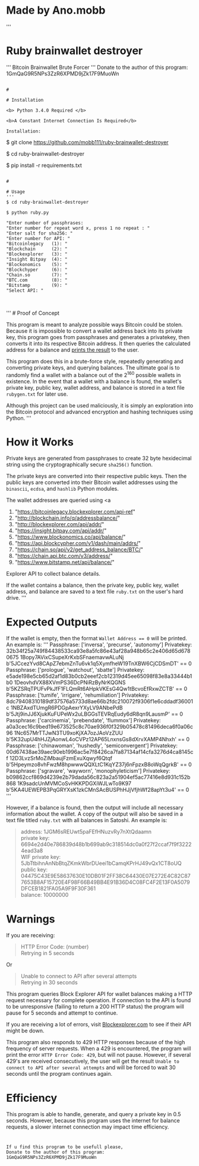 
# Made by Ano.mobb

'''
# Ruby brainwallet destroyer
'''
Bitcoin Brainwallet Brute Forcer
'''
Donate to the author of this program: 1GmQaG9R5NPs3ZzR6XPMD9jZk17F9MuoWn
```

#

# Installation

<b> Python 3.4.0 Required </b> 

<b>A Constant Internet Connection Is Required</b>

Installation: 

```
$ git clone https://github.com/mobb111/ruby-brainwallet-destroyer

$ cd ruby-brainwallet-destroyer

$ pip install -r requirements.txt 
```

#

# Usage
'''
$ cd ruby-brainwallet-destroyer

$ python ruby.py

"Enter number of passphrases:
"Enter number for repeat word x, press 1 no repeat : "
"Enter salt for sha256: "
"Enter number for API: "
"Bitcoinlegacy   (1): "
"Blockchain      (2): "
"Blockexplorer   (3): "
"Insight Bitpay  (4): "
"Blockonomics    (5): "
"Blockchyper     (6): "
"Chain.so        (7): "
"BTC.com         (8): "
"Bitstamp        (9): "
"Select API: "


```
<br>
'''
# Proof of Concept

This program is meant to analyze possible ways Bitcoin could be stolen. Because it is impossible to convert a wallet address back into its private key, this program goes from passphrases and generates a privatekey, then converts it into its respective Bitcoin address. It then queries the calculated address for a balance and <a href="#expected-outputs">prints the result</a> to the user.

This program does this in a brute-force style, repeatedly generating and converting private keys, and querying balances. The ultimate goal is to randomly find a wallet with a balance out of the 2<sup>160</sup> possible wallets in existence. In the event that a wallet with a balance is found, the wallet's private key, public key, wallet address, and balance is stored in a text file `rubygen.txt` for later use.

Although this project can be used maliciously, it is simply an exploration into the Bitcoin protocol and advanced encryption and hashing techniques using Python.
'''

#

# How it Works

Private keys are generated from passphrases to create 32 byte hexidecimal string using the cryptographically secure `sha256()` function.

The private keys are converted into their respective public keys. Then the public keys are converted into their Bitcoin wallet addresses using the `binascii`, `ecdsa`, and `hashlib` Python modules.

The wallet addresses are queried using <a 

1) "https://bitcoinlegacy.blockexplorer.com/api-ref" 
2) "http://blockchain.info/q/addressbalance/"
3) "http://blockexplorer.com/api/addr/"
4) "https://insight.bitpay.com/api/addr/"
5) "https://www.blockonomics.co/api/balance/"
6) "https://api.blockcypher.com/v1/dash/main/addrs/"
7) "https://chain.so/api/v2/get_address_balance/BTC/"
8) "https://chain.api.btc.com/v3/address/"
9) "https://www.bitstamp.net/api/balance/"




Explorer API</a> to collect balance details.

If the wallet contains a balance, then the private key, public key, wallet address, and balance are saved to a text file `ruby.txt` on the user's hard drive.
'''


#

# Expected Outputs

If the wallet is empty, then the format `Wallet Address == 0` will be printed. An example is:
'''
Passphrase: ['inversa', 'precurse', 'autonomy']
Privatekey: 32b34f25a749f84438533ca93e8a5fc86e43af28a948b65c2e406d65d6780675
1Bopy7AVixCSupeXrKxbSFnaemavwALuNj  b'5JCcezYvd8CApZ7ebmZnTu6vk1q5XymfheW19TnXBW6CjCDSmDT'    == 0
Passphrase: ['prologue', 'watchout', 'sbatte']
Privatekey: e5ade198e5cb65d2af1d83b0cb2eeef2cb12319d45ee65098f83e8a33444b1b0
1DeovhdVX88XVmPS36DcPNiRzByNrKQGNS  b'5KZSRqTPUFvPkJfF1FLQmRt6AHpkVKEsG4Qw1tBcvoEfRxwZCTB'    == 0
Passphrase: ['tumife', 'irrigare', 'rehumiliation']
Privatekey: 8dc79408310189df37576a5733d8ae66b2fdc210072f9306f1e6cddadf36001c
1NBZAxdTUmgR6PDGpAexrYXyLV9ANbePdB  b'5Jtj9inJJ6XjukKuFUPeWx2uLBGGsTEVRqEudy6dR8qn9LausmP'    == 0
Passphrase: ['carcinemia', 'prebendate', 'flummox']
Privatekey: a0a3cec16c9bed19e673525c8c70ae936f0f329b05478c81496deca6f0a06c96
1Nc657MrTTJwN3TU9xoKjXA7ozJAoVzZUU  b'5K32upU4hHJZjAonwL4oCVPz12AP65LnxnsGs8dXrvXAMP4Nhxh'    == 0
Passphrase: ['chinawoman', 'hushedly', 'semiconvergent']
Privatekey: 00d67438ae39aec90eb1996ac5e7f8426ca7fa87134af14cfa3276d4ca8145cf
12D3LvzSrMoZiMbaujFzmExuXqwyf6Qtqf  b'5Hpeymzo8vhFwzM8hpwwwQQXLtC1KqYZ37j6nFpzxB8oWqQgrkB'    == 0
Passphrase: ['sgravare', 'wayworn', 'monophyleticism']
Privatekey: b09862ccf869d4239e2b79dada56c823a2a51904ef5ac77416e8d931c152b868
1K9sadcUnMVMCoSvHKKPDGXiWJLwTo9K97  b'5KA4UEWEPB3PqGRYXsK1zkCMnSAcBUSPhHJjVfjhWf28apYt3u4'    == 0
'''
 
However, if a balance is found, then the output will include all necessary information about the wallet. A copy of the output will also be saved in a text file titled `ruby.txt` with all balances in Satoshi. An example is:

>address: 1JGM6sREUwt5paFEfHNuzvRy7nXtQdaamn<br>
>private key: 6694e2d40e786839d48b1b699ab9c318514dc0a0f27f2ccaf7f9f32224ead3a8<br>
>WIF private key: 5JbTtbihnAnNbBtqZKmkWbrDUeei1bCamqKPrHJ49vQx1CT8oUQ<br>
>public key: 04475C43E9E58637630E10DB01F2FF38C64430E07E272E4C82C877653B8AF15720E4F98F66B49BB4E91B36D4C08FC4F2E13F0A5079DFCEB1821FA05A9F9F30F361<br>
>balance: 10000000

#

# Warnings

If you are receiving: 

>HTTP Error Code: (number)<br/>
>Retrying in 5 seconds

Or

>Unable to connect to API after several attempts<br>
>Retrying in 30 seconds

This program queries Block Explorer API for wallet balances making a HTTP request necessary for complete operation. If connection to the API is found to be unresponsive (failing to return a 200 HTTP status) the program will pause for 5 seconds and attempt to continue.

If you are receiving a lot of errors, visit <a href="https://bitcoinlegacy.blockexplorer.com/">Blockexplorer.com</a> to see if their API might be down.

This program also responds to 429 HTTP responses because of the high frequency of server requests. When a 429 is encountered, the program will print the error `HTTP Error Code: 429`, but will not pause. However, if several 429's are received consecutively, the user will get the result `Unable to connect to API after several attempts` and will be forced to wait 30 seconds until the program continues again.

#

# Efficiency

This program is able to handle, generate, and query a private key in 0.5 seconds. However, because this program uses the internet for balance requests, a slower internet connection may impact time efficiency.

#

```
If u find this program to be usefull please,
Donate to the author of this program: 1GmQaG9R5NPs3ZzR6XPMD9jZk17F9MuoWn
```

#
